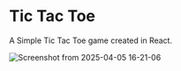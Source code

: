 
# Tic Tac Toe

A Simple Tic Tac Toe game created in React.

![Screenshot from 2025-04-05 16-21-06](https://github.com/user-attachments/assets/066d0dfb-4095-447c-83c6-c556ae98dee5)
